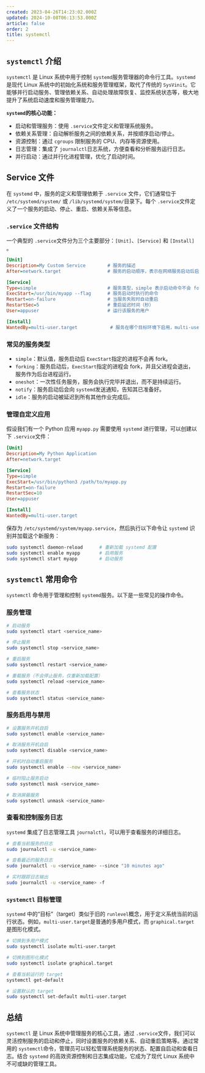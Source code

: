 ```yaml
---
created: 2023-04-26T14:23:02.000Z
updated: 2024-10-08T06:13:53.000Z
article: false
order: 2
title: systemctl
---
```

## `systemctl`​ 介绍

​`systemctl`​ 是 Linux 系统中用于控制 `systemd`​ 服务管理器的命令行工具。`systemd`​ 是现代 Linux 系统中的初始化系统和服务管理框架，取代了传统的 `SysVinit`​。它能够并行启动服务、管理依赖关系、自动处理故障恢复、监控系统状态等，极大地提升了系统启动速度和服务管理能力。

**​`systemd`​** **的核心功能：**

* 启动和管理服务：使用 `.service`​ 文件定义和管理系统服务。
* 依赖关系管理：自动解析服务之间的依赖关系，并按顺序启动/停止。
* 资源控制：通过 `cgroups`​ 限制服务的 CPU、内存等资源使用。
* 日志管理：集成了 `journalctl`​ 日志系统，方便查看和分析服务运行日志。
* 并行启动：通过并行化进程管理，优化了启动时间。

## Service 文件

在 `systemd`​ 中，服务的定义和管理依赖于 `.service`​ 文件，它们通常位于 `/etc/systemd/system/`​ 或 `/lib/systemd/system/`​ 目录下。每个 `.service`​ 文件定义了一个服务的启动、停止、重启、依赖关系等信息。

### ​`.service`​ 文件结构

一个典型的 `.service`​ 文件分为三个主要部分：`[Unit]`​、`[Service]`​ 和 `[Install]`​。

```ini
[Unit]
Description=My Custom Service        # 服务的描述
After=network.target                 # 服务的启动顺序，表示在网络服务启动后启动

[Service]
Type=simple                          # 服务类型，simple 表示启动命令不会 fork 进程
ExecStart=/usr/bin/myapp --flag      # 服务启动时执行的命令
Restart=on-failure                   # 当服务失败时自动重启
RestartSec=5                         # 重启延迟时间（秒）
User=appuser                         # 运行该服务的用户

[Install]
WantedBy=multi-user.target            # 服务在哪个目标环境下启用，multi-user.target 表示多用户模式
```

### 常见的服务类型

* ​`simple`​：默认值，服务启动后 `ExecStart`​ 指定的进程不会再 fork。
* ​`forking`​：服务启动后，`ExecStart`​ 指定的进程会 fork，并且父进程会退出，服务作为后台进程运行。
* ​`oneshot`​：一次性任务服务，服务会执行完毕并退出，而不是持续运行。
* ​`notify`​：服务启动后会向 `systemd`​ 发送通知，告知其已准备好。
* ​`idle`​：服务的启动被延迟到所有其他作业完成后。

### 管理自定义应用

假设我们有一个 Python 应用 `myapp.py`​ 需要使用 `systemd`​ 进行管理，可以创建以下 `.service`​ 文件：

```ini
[Unit]
Description=My Python Application
After=network.target

[Service]
Type=simple
ExecStart=/usr/bin/python3 /path/to/myapp.py
Restart=on-failure
RestartSec=10
User=appuser

[Install]
WantedBy=multi-user.target
```

保存为 `/etc/systemd/system/myapp.service`​，然后执行以下命令让 `systemd`​ 识别并加载这个新服务：

```bash
sudo systemctl daemon-reload      # 重新加载 systemd 配置
sudo systemctl enable myapp       # 启用服务
sudo systemctl start myapp        # 启动服务
```

## ​`systemctl`​ 常用命令

​`systemctl`​ 命令用于管理和控制 `systemd`​ 服务。以下是一些常见的操作命令。

### 服务管理

```bash
# 启动服务
sudo systemctl start <service_name>

# 停止服务
sudo systemctl stop <service_name>

# 重启服务
sudo systemctl restart <service_name>

# 重载服务（不会停止服务，仅重新加载配置）
sudo systemctl reload <service_name>

# 查看服务状态
sudo systemctl status <service_name>
```

### 服务启用与禁用

```bash
# 设置服务开机自启
sudo systemctl enable <service_name>

# 取消服务开机自启
sudo systemctl disable <service_name>

# 开机时自动重启服务
sudo systemctl enable --now <service_name>

# 临时阻止服务启动
sudo systemctl mask <service_name>

# 取消屏蔽服务
sudo systemctl unmask <service_name>
```

### 查看和控制服务日志

​`systemd`​ 集成了日志管理工具 `journalctl`​，可以用于查看服务的详细日志。

```bash
# 查看当前服务的日志
sudo journalctl -u <service_name>

# 查看最近的服务日志
sudo journalctl -u <service_name> --since "10 minutes ago"

# 实时跟踪日志输出
sudo journalctl -u <service_name> -f
```

### ​`systemctl`​ 目标管理

​`systemd`​ 中的“目标”（target）类似于旧的 `runlevel`​ 概念，用于定义系统当前的运行状态。例如，`multi-user.target`​ 是普通的多用户模式，而 `graphical.target`​ 是图形化模式。

```bash
# 切换到多用户模式
sudo systemctl isolate multi-user.target

# 切换到图形化模式
sudo systemctl isolate graphical.target

# 查看当前运行的 target
systemctl get-default

# 设置默认的 target
sudo systemctl set-default multi-user.target
```

## 总结

​`systemctl`​ 是 Linux 系统中管理服务的核心工具，通过 `.service`​ 文件，我们可以灵活控制服务的启动和停止，同时设置服务的依赖关系、自动重启策略等。通过常用的 `systemctl`​ 命令，管理员可以轻松管理系统服务的状态、配置自启动和查看日志。结合 `systemd`​ 的高效资源控制和日志集成功能，它成为了现代 Linux 系统中不可或缺的管理工具。

‍
